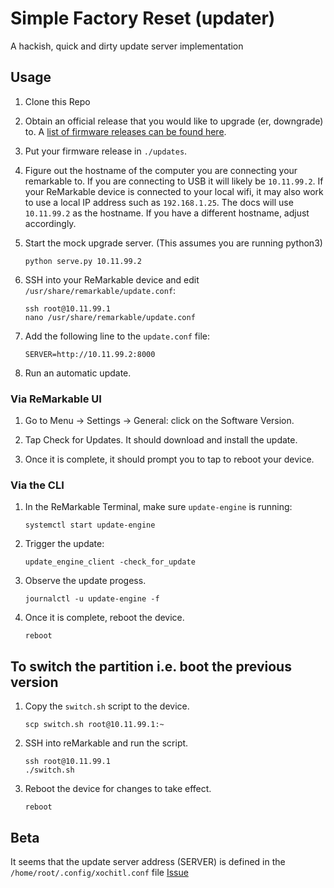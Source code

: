 # Simple Factory Reset (updater)

A hackish, quick and dirty update server implementation

## Usage

1. Clone this Repo

1. Obtain an official release that you would like to upgrade (er, downgrade) to. A [list of firmware releases can be found here](https://archive.org/download/rm110/RM110/).

1. Put your firmware release in `./updates`.

1. Figure out the hostname of the computer you are connecting your remarkable to. If you are connecting to USB it will likely be `10.11.99.2`. If your ReMarkable device is connected to your local wifi, it may also work to use a local IP address such as `192.168.1.25`. The docs will use `10.11.99.2` as the hostname. If you have a different hostname, adjust accordingly.

1. Start the mock upgrade server. (This assumes you are running python3)

   ```shell
   python serve.py 10.11.99.2
   ```

1. SSH into your ReMarkable device and edit `/usr/share/remarkable/update.conf`:

   ```shell
   ssh root@10.11.99.1
   nano /usr/share/remarkable/update.conf
   ```

1. Add the following line to the `update.conf` file:

   ```text
   SERVER=http://10.11.99.2:8000
   ```

1. Run an automatic update.

### Via ReMarkable UI

1. Go to Menu -> Settings -> General: click on the Software Version.

1. Tap Check for Updates. It should download and install the update.

1. Once it is complete, it should prompt you to tap to reboot your device.

### Via the CLI

1. In the ReMarkable Terminal, make sure `update-engine` is running:

   ```shell
   systemctl start update-engine
   ```

1. Trigger the update:

   ```shell
   update_engine_client -check_for_update
   ```

1. Observe the update progess.

   ```shell
   journalctl -u update-engine -f
   ```

1. Once it is complete, reboot the device.

   ```shell
   reboot
   ```

## To switch the partition i.e. boot the previous version

1. Copy the `switch.sh` script to the device.

   ```shell
   scp switch.sh root@10.11.99.1:~
   ```

1. SSH into reMarkable and run the script.

   ```shell
   ssh root@10.11.99.1
   ./switch.sh
   ```

1. Reboot the device for changes to take effect.

   ```shell
   reboot
   ```

## Beta

It seems that the update server address (SERVER) is defined in the `/home/root/.config/xochitl.conf` file [Issue](https://github.com/ddvk/remarkable-update/issues/7)
